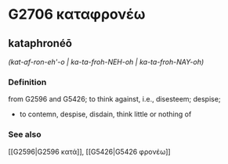 # G2706 καταφρονέω

## kataphronéō

_(kat-af-ron-eh'-o | ka-ta-froh-NEH-oh | ka-ta-froh-NAY-oh)_

### Definition

from G2596 and G5426; to think against, i.e., disesteem; despise; 

- to contemn, despise, disdain, think little or nothing of

### See also

[[G2596|G2596 κατά]], [[G5426|G5426 φρονέω]]
